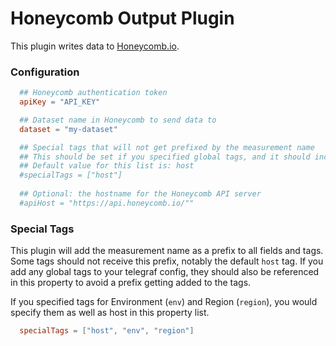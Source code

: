 # Honeycomb Output Plugin

This plugin writes data to [Honeycomb.io](https://honeycomb.io).


### Configuration

```toml
  ## Honeycomb authentication token
  apiKey = "API_KEY"

  ## Dataset name in Honeycomb to send data to
  dataset = "my-dataset"  

  ## Special tags that will not get prefixed by the measurement name
  ## This should be set if you specified global tags, and it should include the list of all global tags + host
  ## Default value for this list is: host
  #specialTags = ["host"]
  
  ## Optional: the hostname for the Honeycomb API server
  #apiHost = "https://api.honeycomb.io/""
```

### Special Tags
This plugin will add the measurement name as a prefix to all fields and tags. Some tags should not receive 
this prefix, notably the default `host` tag. If you add any global tags to your telegraf config, they should
also be referenced in this property to avoid a prefix getting added to the tags.

If you specified tags for Environment (`env`) and Region (`region`), you would specify them as well as host in 
this property list.
```toml
  specialTags = ["host", "env", "region"]
```


